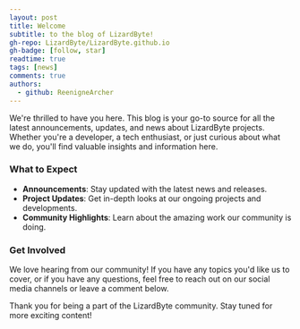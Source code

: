 ```yaml
---
layout: post
title: Welcome
subtitle: to the blog of LizardByte!
gh-repo: LizardByte/LizardByte.github.io
gh-badge: [follow, star]
readtime: true
tags: [news]
comments: true
authors:
  - github: ReenigneArcher
---
```


We're thrilled to have you here. This blog is your go-to source for all the latest announcements, updates, and news about LizardByte projects. Whether you're a developer, a tech enthusiast, or just curious about what we do, you'll find valuable insights and information here.

### What to Expect

- **Announcements**: Stay updated with the latest news and releases.
- **Project Updates**: Get in-depth looks at our ongoing projects and developments.
- **Community Highlights**: Learn about the amazing work our community is doing.

### Get Involved

We love hearing from our community! If you have any topics you'd like us to cover, or if you have any questions, feel free to reach out on our social media channels or leave a comment below.

Thank you for being a part of the LizardByte community. Stay tuned for more exciting content!
